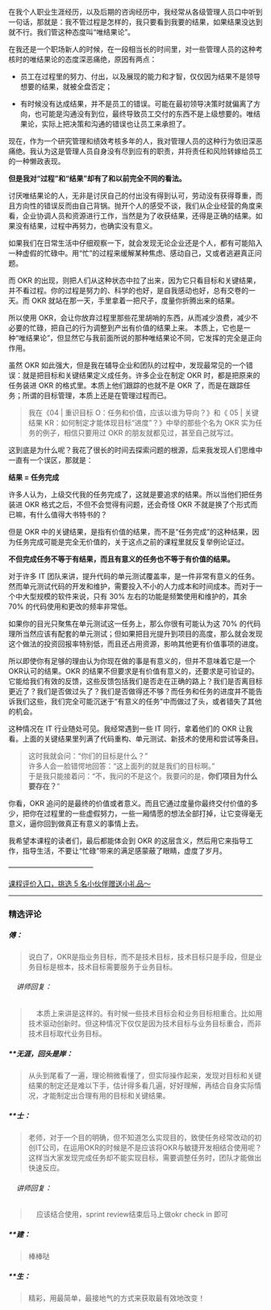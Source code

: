 <p data-nodeid="248438">在我个人职业生涯经历，以及后期的咨询经历中，我经常从各级管理人员口中听到一句话，那就是：我不管过程是怎样的，我只要看到我要的结果，如果结果没达到就不行。我们管这种态度叫“唯结果论”。</p>


<p data-nodeid="248203">在我还是一个职场新人的时候，在一段相当长的时间里，对一些管理人员的这种考核时的唯结果论的态度深恶痛绝，原因有两点：</p>
<ul data-nodeid="248204">
<li data-nodeid="248205">
<p data-nodeid="248206">员工在过程里的努力、付出，以及展现的能力和才智，仅仅因为结果不是领导想要的结果，就被全盘否定；</p>
</li>
<li data-nodeid="248207">
<p data-nodeid="248208">有时候没有达成结果，并不是员工的错误。可能在最初领导决策时就偏离了方向，也可能是沟通没有到位，最终导致员工交付的东西不是上级想要的。唯结果论，实际上把决策和沟通的错误也让员工来承担了。</p>
</li>
</ul>
<p data-nodeid="248209">现在，作为一个研究管理和绩效考核多年的人，我对管理人员的这种行为依旧深恶痛绝。我认为这是管理人员自身没有尽到应有的职责，并将责任和风险转嫁给员工的一种懒政表现。</p>
<p data-nodeid="248210"><strong data-nodeid="248242">但是我对“过程”和“结果”却有了和以前完全不同的看法。</strong></p>
<p data-nodeid="248211">讨厌唯结果论的人，无非是讨厌自己的付出没有得到认可，劳动没有获得尊重，而且方向性的错误反而由自己背锅。抛开个人的感受不谈，我们从企业经营的角度来看，企业协调人员和资源进行工作，当然是为了收获结果，还得是正确的结果。如果没有结果，过程中再努力，也确实没有意义。</p>
<p data-nodeid="248212" class="te-preview-highlight">如果我们在日常生活中仔细观察一下，就会发现无论企业还是个人，都有可能陷入一种虚假的忙碌中。用“忙”的过程来缓解某种焦虑、感动自己，又或者逃避真正问题。</p>
<p data-nodeid="248213">而 OKR 的出现，则把人们从这种状态中拉了出来，因为它只看目标和关键结果，并不看过程。你的过程是努力的、科学的也好，是自我感动也好，总有交卷的一天。而 OKR 就站在那一天，手里拿着一把尺子，度量你折腾出来的结果。</p>
<p data-nodeid="248214">所以使用 OKR，会让你放弃过程里那些花里胡哨的东西，从而减少浪费，减少不必要的忙碌，把自己的行为调整到产出有价值的结果上来。 本质上，它也是一种“唯结果论”，但显然它与我前面所说的那种唯结果论不同，它发挥的完全是正向作用。</p>
<p data-nodeid="248215">虽然 OKR 如此强大，但是我在辅导企业和团队的过程中，发现最常见的一个错误：就是把目标和关键结果定义成任务。许多企业在制定 OKR 时，都是把原来的任务装进 OKR 的格式里。本质上他们跟踪的也就不是 OKR 了，而是在跟踪任务；所谓的目标管理，本质上还是在管理过程而已。</p>
<blockquote data-nodeid="248216">
<p data-nodeid="248217">我在《04 | 重识目标 O：任务和价值，应该以谁为导向？》和《 05 | 关键结果 KR：如何制定才能体现目标“进度”？》中举的那些个名为 OKR 实为任务的例子，相信只要用过 OKR 的朋友就都见过，甚至自己就写过。</p>
</blockquote>
<p data-nodeid="248218">这到底是为什么呢？我花了很长的时间去探索问题的根源，后来我发现人们思维中一直有一个误区，那就是：</p>
<p data-nodeid="248219"><strong data-nodeid="248253">结果 = 任务完成</strong></p>
<p data-nodeid="248220">许多人认为，上级交代我的任务完成了，这就是要追求的结果。所以当他们把任务装进 OKR 格式之后，不但不会觉得有问题，还会奇怪 OKR 不就是换了个形式而已嘛，有什么值得大书特书的？</p>
<p data-nodeid="248221">但是 OKR 中的关键结果，是指有价值的结果，而不是“任务完成”的这种结果，因为任务完成可能是完全无价值的，关于这点之前的课程里就反复举例论证过。</p>
<p data-nodeid="248222"><strong data-nodeid="248259">不但完成任务不等于有结果，而且有意义的任务也不等于有价值的结果。</strong></p>
<p data-nodeid="248223">对于许多 IT 团队来讲，提升代码的单元测试覆盖率，是一件非常有意义的任务。然而单元测试代码的开发和维护，需要投入不小的人力成本和时间成本。而对于一个中大型规模的软件来说，只有 30% 左右的功能是频繁使用和维护的，其余 70% 的代码使用和更改的频率非常低。</p>
<p data-nodeid="248224">如果你的目光只聚焦在单元测试这一任务上，那么你很有可能认为这 70% 的代码理所当然应该有配套的单元测试；但如果把目光提升到项目的高度，那么就会发现这个做法的投资回报率特别低，而且还占用资源，影响其他更有价值事项的进度。</p>
<p data-nodeid="248225">所以即使你有足够的理由认为你现在做的事是有意义的，但并不意味着它是一个OKR认可的结果。OKR 的结果不但要求是有价值有意义的，还要求是可验证的。它能给我们有效的反馈，这些反馈包括我们是否走在正确的路上？我们是否离目标更近了？我们是否做过头了？我们是否做得还不够？而任务和任务的进度并不能告诉我们这些，我们完全可能沉迷于“有意义的任务”中而做过了头，或者错失了其他的机会。</p>
<p data-nodeid="248226">这种情况在 IT 行业随处可见。我经常遇到一些 IT 同行，拿着他们的 OKR 让我看。上面的关键结果里列满了代码重构、单元测试、新技术的使用和尝试等条目。</p>
<blockquote data-nodeid="248227">
<p data-nodeid="248228">这时我就会问：“你们的目标是什么？”<br>
许多人会一脸错愕地回答：“这上面列的就是我们的目标啊。”<br>
于是我只能接着问：“不，我问的不是这个。我要问的是，<strong data-nodeid="248273">你们项目为什么要存在？</strong>”</p>
</blockquote>
<p data-nodeid="248229">你看，OKR 追问的是最终的价值或者意义。而且它通过度量你最终交付价值的多少，把你在过程里的一些虚假努力，一些一厢情愿的想法全部打掉，让它变得毫无意义，逼你回到做真正有意义的事情上去。</p>
<p data-nodeid="248230">我希望本课程的读者们，最后都能体会到 OKR 的这层含义，然后用它来指导工作，指导生活，不要让“忙碌”带来的满足感蒙蔽了眼睛，虚度了岁月。</p>
<p data-nodeid="248231">————————————</p>
<p data-nodeid="248232"><a href="https://wj.qq.com/s2/7507412/bffe/" data-nodeid="248279">课程评价入口，挑选 5 名小伙伴赠送小礼品～</a></p>

---

### 精选评论

##### 傅：
> 说白了，OKR是指业务目标，而不是技术目标，技术目标只是手段，但是业务目标是根本，技术目标需要服务于业务目标。

 ###### &nbsp;&nbsp;&nbsp; 讲师回复：
> &nbsp;&nbsp;&nbsp; 本质上来讲是这样的。有时候一些技术目标会和业务目标相重合。比如用技术驱动创新时。但这种情况下仅仅是因为技术目标与业务目标重合，而非技术目标取代业务目标。

##### **无涯，回头是岸：
> 从头到尾看了一遍，理论稍微看懂了，但实际操作起来，发现对目标和关键结果的制定还是难以下手，估计得多看几遍，好好理解，再结合自身实际情况，才能制定出合理有用的目标和关键结果。

##### **士：
> 老师，对于一个目的明确，但不知道怎么实现目的，致使任务经常改动的初创IT公司，在运用OKR的时候是不是应该将OKR与敏捷开发相结合使用呢？这样当大家发现完成任务却不能实现目标，需要调整任务时，团队才能做出快速反应。

 ###### &nbsp;&nbsp;&nbsp; 讲师回复：
> &nbsp;&nbsp;&nbsp; 应该结合使用，sprint review结束后马上做okr check in 即可

##### **建：
> 棒棒哒

##### **生：
> 精彩，用最简单，最接地气的方式来获取最有效地改变！

